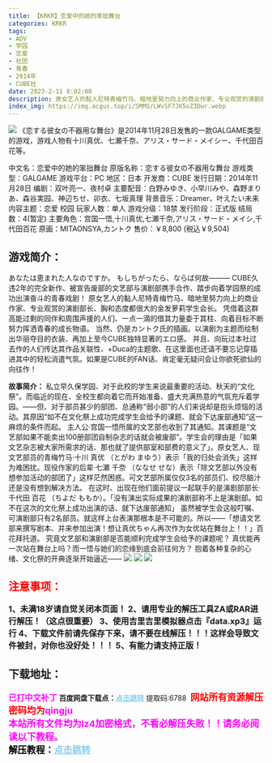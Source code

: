 ```yaml
---
title: 【KRKR】恋爱中的她的笨拙舞台
categories: KRKR
tags:
- ADV
- 学园
- 恋爱
- 社团
- 青春
- 2014年
- CUBE社
date: 2023-2-11 8:02:00
description: 原女艺人的黏人尼特青梅竹马、暗地里努力向上的商业作家、专业观赏的演剧部长、胸和态度都很大的金发萝莉学生会长。
index_img: https://img.acgus.top/i/SMMS/LWvSF7JK5oZ3Dwr.webp
---
```

![](https://img.acgus.top/i/SMMS/LWvSF7JK5oZ3Dwr.webp)
《恋する彼女の不器用な舞台》是2014年11月28日发售的一款GALGAME类型的游戏，游戏人物有十川真优、七瀬千奈、アリス・サード・メイシー、千代田百花等。

中文名：恋爱中的她的笨拙舞台
原版名称：恋する彼女の不器用な舞台
游戏类型：GALGAME
游戏平台：PC
地区：日本
开发商：CUBE
发行日期：2014年11月28日
编剧：双叶亮一、夜村卓
主要配音：白野みゆき、小早川みや、森野まりあ、森谷実园、神辺ちせ、卯衣、七坂真理
背景音乐：Dreamer、叶えたい未来
内容主题：恋爱 校园
玩家人数：单人
游戏分级：18禁
发行阶段：正式版
结局数：4(暂定)
主要角色：宫国一悟,十川真优,七瀬千奈,アリス・サード・メイシ,千代田百花
原画：MITAONSYA,カントク
售价：￥8,800 (税込￥9,504)

## 游戏简介：
あなたは恵まれた人なのですか。 もしちがったら、ならば何故——— CUBE久违2年的完全新作、被宣告废部的文艺部与演剧部携手合作、踏步向着学园祭的成功出演奋斗的青春戏剧！
原女艺人的黏人尼特青梅竹马、暗地里努力向上的商业作家、专业观赏的演剧部长、胸和态度都很大的金发萝莉学生会长。
凭借着这群高能过剩的同伴和周围声援的人们、一点一滴的借其力量委于其柱、向着目标不断努力挥洒青春的成长物语。
当然、仍是カントク氏的插画。以演剧为主题而绘制出华丽夺目的衣装、再加上至今CUBE独特显著的エロ感。
并且、向玩过本社过去作的人们传达其作品关联性、+Duca的主题歌、在这里面也还请不要忘记穿插进其中的轻松消遣气氛。如果是CUBE的FAN话、肯定毫无疑问会让你欲死欲仙的向往作！

**故事简介：**
私立早久保学园、对于此校的学生来说最重要的活动、秋天的“文化祭”。而临近的现在、全校生都向着它而开始准备、盛大充满热意的气氛充斥着学园。——但、对于部员甚少的部团、总通称“弱小部”的人们来说却是抱头烦恼的活动。其原因“如不在文化祭上成功完成学生会给予的课题、就会下达废部通知”这一麻烦的条件而起。
主人公·宫国一悟所属的文艺部也收到了其通知。其课题是“文艺部如果不能卖出100册部团自制杂志的话就会被废部”。学生会的理由是「如果文艺杂志被大家所需求的话、那也就了提供部室和部费的意义了」。原女艺人、现文艺部员的青梅竹马·十川 真优 （とがわ まゆう）表示「我的归处会消失」这样为难困扰。现役作家的后辈·七瀬 千奈 （ななせ せな）表示「除文艺部以外没有想参加活动的部团了」这样茫然困惑。可文艺部所属仅仅3名的部员们、绞尽脑汁还是没有想到解决方法。
在这时、出现在他们面前提议一起联手的是演剧部部长·千代田 百花 （ちよだ ももか）。「没有演出实际成果的演剧部称不上是演剧部。如不在这次的文化祭上成功出演的话、就下达废部通知」 虽然被学生会这般叮嘱、可演剧部只有2名部员。就这样上台表演那根本是不可能的。所以——「想请文艺部来撰写剧本、并来参加出演！想让真优ちゃん再次作为女优站在舞台上！！」百花拜托道。
究竟文艺部和演剧部是否能顺利完成学生会给予的课题呢？ 真优能再一次站在舞台上吗？而一悟与她们的恋缘到底会前往何方？ 抱着各种复杂的心绪、文化祭的开典逐渐开始逼近——
![](https://img.acgus.top/i/SMMS/nhu174ACtb2N9DS.webp)
![](https://img.acgus.top/i/SMMS/OCgowTMcxLXhadF.webp)
![](https://img.acgus.top/i/SMMS/h2pCyD35afSnZNQ.webp)





## <font color=#FF0000 >注意事项：</font>
<font size=3><b>1、未满18岁请自觉关闭本页面！
2、请用专业的解压工具ZA或RAR进行解压！（这点很重要）
3、使用吉里吉里模拟器点击『data.xp3』运行
4、下载文件前请先保存下来，请不要在线解压！！！这样会导致文件被封，对你也没好处！！！
5、有能力请支持正版！</b></font>

## 下载地址：
<font color=#FF00FF size=3><b>已打中文补丁</b></font>
<b>百度网盘下载点：</b><a href="https://pan.baidu.com/s/16FEQkBvqfobFZR5qBYcE7w?pwd=6788" style="color: #87CEEB;"><b>点击跳转</b></a> 提取码:6788
<a style="padding: 0" href="https://post.qingju.org/AD/"><img style="max-width:100%" src="https://img.acgus.top/i/2024/07/478f689b8021d8d499ab43d21acf137a.gif" alt=""></a>
<b><font color=#FF0000 size=4>网站所有资源解压密码均为</b></font><b><font color=#FF00FF size=4>qingju</font><font color=#FF0000 ></font></b><br><b><font color=#FF00FF size=4>本站所有文件均为lz4加密格式，不看必解压失败！！请务必阅读以下教程。</b></font><br><b><font color=#000 size=4>解压教程：</b><a href="https://post.qingju.org/tutorial/000/" style="color: #87CEEB;"><b>点击跳转</b></a>